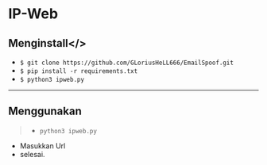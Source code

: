 # <a>IP-Web</a>

## <a>Menginstall</>
  
  - `$ git clone https://github.com/GLoriusHeLL666/EmailSpoof.git` 
  - `$ pip install -r requirements.txt` 
  - `$ python3 ipweb.py`
  
----------------------
  
## <a>Menggunakan</a>

> - `python3 ipweb.py`
  - Masukkan Url
  - selesai.
